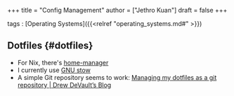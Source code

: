 +++
title = "Config Management"
author = ["Jethro Kuan"]
draft = false
+++

tags
: [Operating Systems]({{<relref "operating_systems.md#" >}})


## Dotfiles {#dotfiles}

-   For Nix, there's [home-manager](https://github.com/rycee/home-manager)
-   I currently use [GNU stow](https://www.gnu.org/software/stow/)
-   A simple Git repository seems to work: [Managing my dotfiles as a git repository | Drew DeVault’s Blog](https://drewdevault.com/2019/12/30/dotfiles.html)